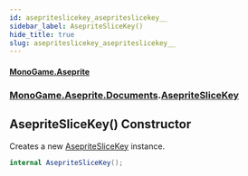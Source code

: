 ```yaml
---
id: asepriteslicekey_asepriteslicekey__
sidebar_label: AsepriteSliceKey()
hide_title: true
slug: asepriteslicekey_asepriteslicekey__
---
```

#### [MonoGame.Aseprite](index 'index')
### [MonoGame.Aseprite.Documents](monogame_aseprite_documents 'MonoGame.Aseprite.Documents').[AsepriteSliceKey](asepriteslicekey 'MonoGame.Aseprite.Documents.AsepriteSliceKey')
## AsepriteSliceKey() Constructor
Creates a new [AsepriteSliceKey](asepriteslicekey 'MonoGame.Aseprite.Documents.AsepriteSliceKey') instance.  
```csharp
internal AsepriteSliceKey();
```
